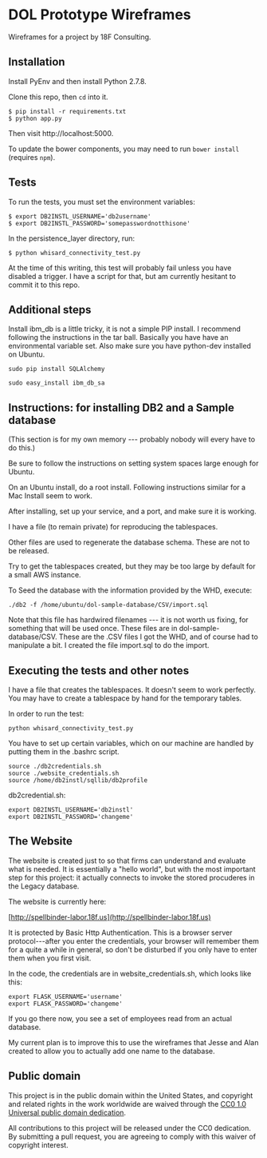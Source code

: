 # DOL Prototype Wireframes

Wireframes for a project by 18F Consulting.

## Installation

Install PyEnv and then install Python 2.7.8.

Clone this repo, then `cd` into it.

```
$ pip install -r requirements.txt
$ python app.py
```

Then visit http://localhost:5000.

To update the bower components, you may need to run `bower install` (requires `npm`).

## Tests

To run the tests, you must set the environment variables:

    $ export DB2INSTL_USERNAME='db2username'
    $ export DB2INSTL_PASSWORD='somepasswordnotthisone'

In the persistence_layer directory, run:

    $ python whisard_connectivity_test.py

At the time of this writing, this test will probably fail unless you have disabled a trigger.  I have a script for that, but am currently hesitant to commit it to this repo.

## Additional steps
Install ibm_db is a little tricky, it is not a simple PIP install.  I recommend following the instructions in the tar ball.
Basically you have have an environmental variable set.  Also make sure you have python-dev installed on Ubuntu.

```
sudo pip install SQLAlchemy
```

```
sudo easy_install ibm_db_sa
```

## Instructions: for installing DB2 and a Sample database

(This section is for my own memory --- probably nobody will every have to do this.)

Be sure to follow the instructions on setting system spaces large enough for Ubuntu.

On an Ubuntu install, do a root install.  Following instructions similar for a Mac Install seem to work.

After installing, set up your service, and a port, and make sure it is working.

I have a file (to remain private) for reproducing the tablespaces.

Other files are used to regenerate the database schema.  These are not to be released.

Try to get the tablespaces created, but they may be too large by default for a small AWS instance.

To Seed the database with the information provided by the WHD, execute:
```
./db2 -f /home/ubuntu/dol-sample-database/CSV/import.sql
```

Note that this file has hardwired filenames --- it is not worth us fixing, for something that will be used once.  These files are in dol-sample-database/CSV.  These are the .CSV files I got the WHD, and of course had to manipulate a bit.  I created the file import.sql to do the import.

## Executing the tests and other notes

I have a file that creates the tablespaces.  It doesn't seem to work perfectly.  You may have to create a tablespace by hand for the temporary tables.

In order to run the test:
```
python whisard_connectivity_test.py
```

You have to set up certain variables, which on our machine are handled by putting them in the .bashrc script.
```
source ./db2credentials.sh
source ./website_credentials.sh
source /home/db2instl/sqllib/db2profile
```

db2credential.sh:
```
export DB2INSTL_USERNAME='db2instl'
export DB2INSTL_PASSWORD='changeme'
```

## The Website

The website is created just to so that firms can understand and evaluate what is needed.  It is essentially a "hello world", but with the most important step for this project: it actually connects to invoke the stored procuderes in the Legacy database.

The website is currently here:

[http://spellbinder-labor.18f.us](http://spellbinder-labor.18f.us)

It is protected by Basic Http Authentication.  This is a browser server protocol---after you enter the credentials, your browser will remember them for a quite a while in general, so don't be disturbed if you only have to enter them when you first visit.

In the code, the credentials are in website_credentials.sh, which looks like this:
```
export FLASK_USERNAME='username'
export FLASK_PASSWORD='changeme'
```

If you go there now, you see a set of employees read from an actual database.

My current plan is to improve this to use the wireframes that Jesse and Alan created to allow you to actually add one name to the database.

## Public domain

This project is in the public domain within the United States, and
copyright and related rights in the work worldwide are waived through
the [CC0 1.0 Universal public domain dedication](https://creativecommons.org/publicdomain/zero/1.0/).

All contributions to this project will be released under the CC0
dedication. By submitting a pull request, you are agreeing to comply
with this waiver of copyright interest.
